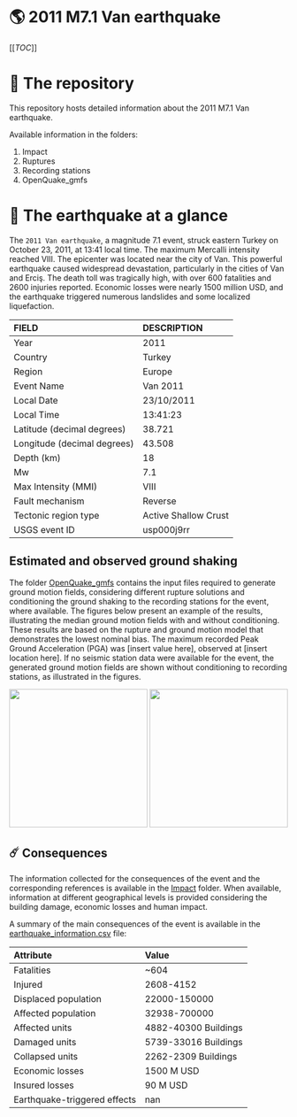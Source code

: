# 🌎 2011 M7.1 Van earthquake
[[_TOC_]]

# 📂 The repository

This repository hosts detailed information about the 2011 M7.1 Van earthquake.

Available information in the folders:

1. Impact
2. Ruptures
3. Recording stations
4. OpenQuake_gmfs


# 🚀 The earthquake at a glance 

The `2011 Van earthquake`, a magnitude 7.1 event, struck eastern Turkey on October 23, 2011, at 13:41 local time. The maximum Mercalli intensity reached VIII. The epicenter was located near the city of Van. This powerful earthquake caused widespread devastation, particularly in the cities of Van and Erciş. The death toll was tragically high, with over 600 fatalities and 2600 injuries reported. Economic losses were nearly 1500 million USD, and the earthquake triggered numerous landslides and some localized liquefaction. 

| FIELD | DESCRIPTION |
|:-------|:-------------|
| Year | 2011 |
| Country | Turkey |
| Region | Europe |
| Event Name | Van 2011 |
| Local Date | 23/10/2011 |
| Local Time | 13:41:23 |
| Latitude (decimal degrees) | 38.721 |
| Longitude (decimal degrees) | 43.508 |
| Depth (km) | 18 |
| Mw | 7.1 |
| Max Intensity (MMI) | VIII |
| Fault mechanism | Reverse |
| Tectonic region type | Active Shallow Crust |
| USGS event ID | usp000j9rr |

## Estimated and observed ground shaking

The folder [OpenQuake_gmfs](./OpenQuake_gmfs/) contains the input files required to generate ground motion fields, considering different rupture solutions and conditioning the ground shaking to the recording stations for the event, where available. The figures below present an example of the results, illustrating the median ground motion fields with and without conditioning. These results are based on the rupture and ground motion model that demonstrates the lowest nominal bias. The maximum recorded Peak Ground Acceleration (PGA) was [insert value here], observed at [insert location here]. If no seismic station data were available for the event, the generated ground motion fields are shown without conditioning to recording stations, as illustrated in the figures.

<img src="./4_OpenQuake_gmfs/median_gmf_stations_none.png" height="250">
<img src="./4_OpenQuake_gmfs/median_gmf_stations_seismic.png" height="250">

## ☄️ Consequences

The information collected for the consequences of the event and the corresponding references is available in the [Impact](./Impact) folder. When available, information at different geographical levels is provided considering the building damage, economic losses and human impact.

A summary of the main consequences of the event is available in the [earthquake_information.csv](./earthquake_information.csv) file:

| Attribute | Value |
|:-------|:-------------|
| Fatalities | ~604 |
| Injured | 2608-4152 |
| Displaced population | 22000-150000 |
| Affected population | 32938-700000 |
| Affected units | 4882-40300 Buildings |
| Damaged units | 5739-33016 Buildings |
| Collapsed units | 2262-2309 Buildings |
| Economic losses | 1500 M USD |
| Insured losses | 90 M USD |
| Earthquake-triggered effects | nan |